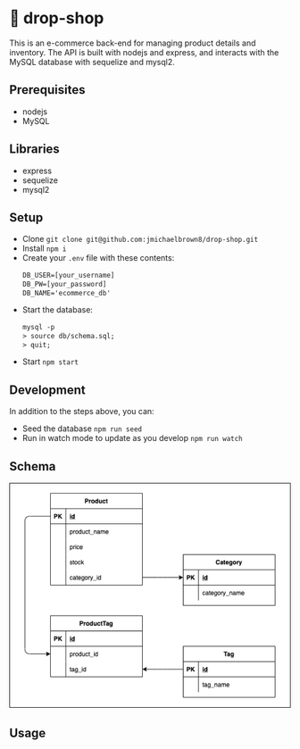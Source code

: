 # 🛒 drop-shop
This is an e-commerce back-end for managing product details and inventory. The API is built with nodejs and express, and interacts with the MySQL database with sequelize and mysql2.

## Prerequisites
* nodejs
* MySQL

## Libraries
* express
* sequelize
* mysql2

## Setup
* Clone `git clone git@github.com:jmichaelbrown8/drop-shop.git`
* Install `npm i`
* Create your `.env` file with these contents:
    ```
    DB_USER=[your_username]
    DB_PW=[your_password]
    DB_NAME='ecommerce_db'
    ```
* Start the database:
    ```
    mysql -p
    > source db/schema.sql;
    > quit;
    ```
* Start `npm start`

## Development
In addition to the steps above, you can:
* Seed the database `npm run seed`
* Run in watch mode to update as you develop `npm run watch`

## Schema
![schema](./models/schema.png)

## Usage

